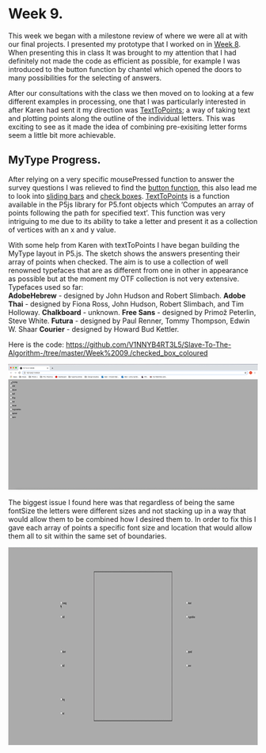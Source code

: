 # Week 9.
This week we began with a milestone review of where we were all at with our final projects. I presented my prototype that I worked on in [Week 8](https://github.com/V1NNYB4RT3L5/Slave-To-The-Algorithm-/tree/master/Week%208.). When presenting this in class It was brought to my attention that I had definitely not made the code as efficient as possible, for example I was introduced to the button function by chantel which opened the doors to many possibilities for the selecting of answers. 

After our consultations with the class we then moved on to looking at a few different examples in processing, one that I was particularly interested in after Karen had sent it my direction was [TextToPoints](https://p5js.org/reference/#/p5.Font/textToPoints); a way of taking text and plotting points along the outline of the individual letters. This was exciting to see as it made the idea of combining pre-exisiting letter forms seem a little bit more achievable. <br/>

## MyType Progress. 
After relying on a very specific mousePressed function to answer the survey questions I was relieved to find the [button function](https://p5js.org/reference/#/p5/createButton), this also lead me to look into [sliding bars](https://p5js.org/reference/#/p5/createSlider) and [check boxes](https://p5js.org/reference/#/p5/createCheckbox). [TextToPoints](https://p5js.org/reference/#/p5.Font/textToPoints) is a function available in the P5js library for P5.font objects which ‘Computes an array of points following the path for specified text’. This function was very intriguing to me due to its ability to take a letter and present it as a collection of vertices with an x and y value. 

With some help from Karen with textToPoints I have began building the MyType layout in P5.js. The sketch shows the answers presenting their array of points when checked. The aim is to use a collection of well renowned typefaces that are as different from one in other in appearance as possible but at the moment my OTF collection is not very extensive.<br/>
Typefaces used so far: <br/>
**AdobeHebrew** - designed by John Hudson and Robert Slimbach. 
**Adobe Thai** - designed by Fiona Ross, John Hudson, Robert Slimbach, and Tim Holloway.
**Chalkboard** - unknown. 
**Free Sans** -  designed by Primož Peterlin, Steve White. 
**Futura** - designed by Paul Renner, Tommy Thompson, Edwin W. Shaar
**Courier** -  designed by Howard Bud Kettler. <br/>

Here is the code: https://github.com/V1NNYB4RT3L5/Slave-To-The-Algorithm-/tree/master/Week%2009./checked_box_coloured <br/>

<p Align = center ><img src = https://github.com/V1NNYB4RT3L5/Slave-To-The-Algorithm-/blob/master/Week%2009./MyType.P5.gif>

The biggest issue I found here was that regardless of being the same fontSize the letters were different sizes and not stacking up in a way that would allow them to be combined how I desired them to. In order to fix this I gave each array of points a specific font size and location that would allow them all to sit within the same set of boundaries. 

<p Align = center ><img height = "400px" src = https://github.com/V1NNYB4RT3L5/Slave-To-The-Algorithm-/blob/master/MyType./samesize.gif>

